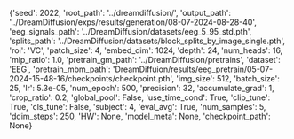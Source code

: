 {'seed': 2022, 'root_path': '../dreamdiffusion/', 'output_path': '../DreamDiffusion/exps/results/generation/08-07-2024-08-28-40', 'eeg_signals_path': '../DreamDiffusion/datasets/eeg_5_95_std.pth', 'splits_path': '../DreamDiffusion/datasets/block_splits_by_image_single.pth', 'roi': 'VC', 'patch_size': 4, 'embed_dim': 1024, 'depth': 24, 'num_heads': 16, 'mlp_ratio': 1.0, 'pretrain_gm_path': '../DreamDiffusion/pretrains', 'dataset': 'EEG', 'pretrain_mbm_path': 'DreamDiffuion/results/eeg_pretrain/05-07-2024-15-48-16/checkpoints/checkpoint.pth', 'img_size': 512, 'batch_size': 25, 'lr': 5.3e-05, 'num_epoch': 500, 'precision': 32, 'accumulate_grad': 1, 'crop_ratio': 0.2, 'global_pool': False, 'use_time_cond': True, 'clip_tune': True, 'cls_tune': False, 'subject': 4, 'eval_avg': True, 'num_samples': 5, 'ddim_steps': 250, 'HW': None, 'model_meta': None, 'checkpoint_path': None}
